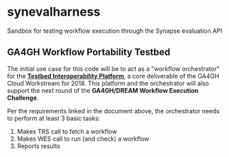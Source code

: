 # synevalharness
Sandbox for testing workflow execution through the Synapse evaluation API

## GA4GH Workflow Portability Testbed

The initial use case for this code will be to act as a "workflow orchestrator" for the [**Testbed Interoperability Platform**](https://docs.google.com/document/d/12Mq4v7o5VKF-DkFTQwsUQ-aWZ5aBeIcl_5YrhbaSv7M/edit?usp=sharing), a core deliverable of the GA4GH Cloud Workstream for 2018. This platform and the orchestrator will also support the next round of the **GA4GH/DREAM Workflow Execution Challenge**.

Per the requirements linked in the document above, the orchestrator needs to perform at least 3 basic tasks:

1. Makes TRS call to fetch a workflow
2. Makes WES call to run (and check) a workflow
3. Reports results

